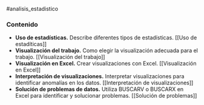 #analisis_estadistico

### Contenido

* **Uso de estadísticas.** Describe diferentes tipos de estadísticas.
  [[Uso de estadíticas]]
* **Visualización del trabajo.** Como elegir la visualización adecuada para el trabajo.
  [[Visualización del trabajo]]
* **Visualización en Excel.** Crear visualizaciones con Excel.
  [[Visualización en Excel]]
* **Interpretación de visualizaciones.** Interpretar visualizaciones para identificar anomalías en los datos.
  [[Interpretación de visualizaciones]]
* **Solución de problemas de datos.** Utiliza BUSCARV o BUSCARX en Excel para identificar y solucionar problemas.
  [[Solución de problemas]]
